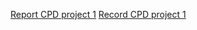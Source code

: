 

[Report CPD project 1](https://docs.google.com/document/d/1xHi4nMFW51ammvxR8dIfzyY5tn0QDbOoujFulbH5HFM/edit?usp=sharing)
[Record CPD project 1](https://docs.google.com/spreadsheets/d/1bayCw1KQWGUKBYk7uGPBnZ3DFXJgjLlmAwdnVUSFXGI/edit?usp=sharing)
